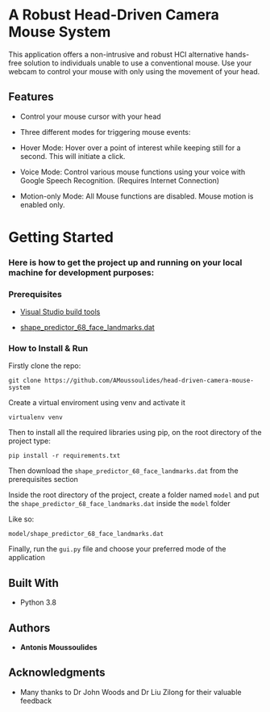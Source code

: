 # A Robust Head-Driven Camera Mouse System


This application offers a non-intrusive and robust HCI alternative hands-free solution to individuals unable to use a conventional mouse. Use your webcam to control your mouse with only using the movement of your head. 

## Features
* Control your mouse cursor with your head
* Three different modes for triggering mouse events: 
* Hover Mode: Hover over a point of interest while keeping still for a second. This will initiate a click.
  
* Voice Mode: Control various mouse functions using your voice with Google Speech Recognition. (Requires Internet Connection)
* Motion-only Mode: All Mouse functions are disabled. Mouse motion is enabled only.


# Getting Started

### Here is how to get the project up and running on your local machine for development purposes:

### Prerequisites



* [Visual Studio build tools](https://visualstudio.microsoft.com/thank-you-downloading-visual-studio/?sku=Community&rel=15#)

* [shape_predictor_68_face_landmarks.dat](https://github.com/italojs/facial-landmarks-recognition/blob/master/shape_predictor_68_face_landmarks.dat)





### How to Install & Run


Firstly clone the repo:

```
git clone https://github.com/AMoussoulides/head-driven-camera-mouse-system
```

Create a virtual enviroment using venv and activate it

```
virtualenv venv
```

Then to install all the required libraries using pip, on the root directory of the project type:

```
pip install -r requirements.txt
```

Then download the ```shape_predictor_68_face_landmarks.dat``` from the prerequisites section


Inside the root directory of the project, create a folder named ```model``` and put the  ```shape_predictor_68_face_landmarks.dat``` inside the ```model``` folder

Like so: 

```
model/shape_predictor_68_face_landmarks.dat
```

Finally, run the ``gui.py`` file and choose your preferred mode of the application


## Built With

* Python 3.8



## Authors

* **Antonis Moussoulides**



## Acknowledgments

* Many thanks to Dr John Woods and Dr Liu Zilong for their valuable feedback

